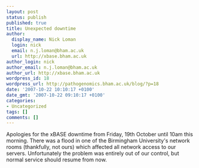 ```yaml
---
layout: post
status: publish
published: true
title: Unexpected downtime
author:
  display_name: Nick Loman
  login: nick
  email: n.j.loman@bham.ac.uk
  url: http://xbase.bham.ac.uk
author_login: nick
author_email: n.j.loman@bham.ac.uk
author_url: http://xbase.bham.ac.uk
wordpress_id: 18
wordpress_url: http://pathogenomics.bham.ac.uk/blog/?p=18
date: '2007-10-22 10:10:17 +0100'
date_gmt: '2007-10-22 09:10:17 +0100'
categories:
- Uncategorized
tags: []
comments: []
---
```

<p>Apologies for the xBASE downtime from Friday, 19th October until 10am this morning. There was a flood in one of the Birmingham University's network rooms (thankfully, not ours) which affected all network access to our servers. Unfortunately the problem was entirely out of our control, but normal service should resume from now.</p>
